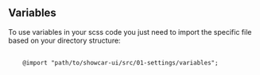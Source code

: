 <h2>Variables</h2>

To use variables in your scss code you just need to import the specific file based on your directory structure:
<pre>
    <code class="hljs css">
    @import "path/to/showcar-ui/src/01-settings/variables";
    </code>
</pre>
